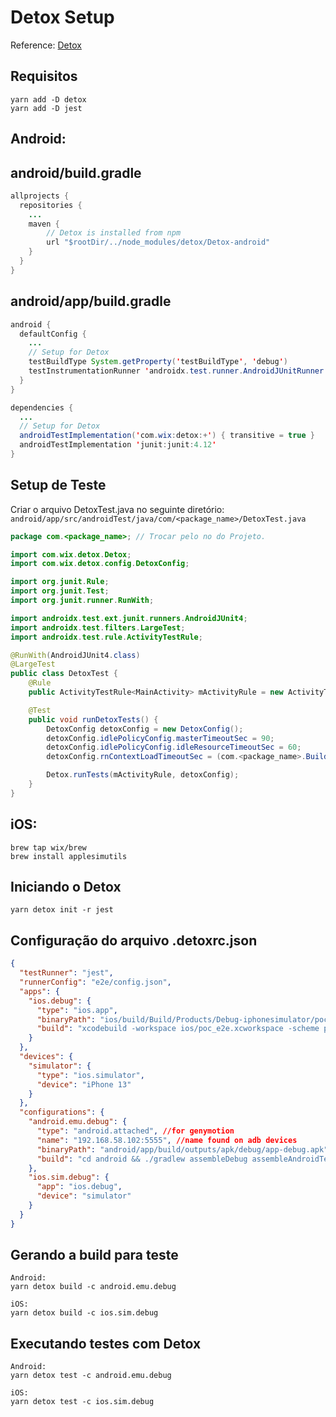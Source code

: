 # Detox Setup
Reference: [Detox](https://github.com/wix/Detox)

## Requisitos

`yarn add -D detox`
<br />
`yarn add -D jest`

## Android:

## android/build.gradle

```java
allprojects {
  repositories {
    ...
    maven {
        // Detox is installed from npm
        url "$rootDir/../node_modules/detox/Detox-android"
    }
  }
}
```

## android/app/build.gradle

```java
android {
  defaultConfig {
    ...
    // Setup for Detox
    testBuildType System.getProperty('testBuildType', 'debug')
    testInstrumentationRunner 'androidx.test.runner.AndroidJUnitRunner'
  }
}

dependencies {
  ...
  // Setup for Detox
  androidTestImplementation('com.wix:detox:+') { transitive = true }
  androidTestImplementation 'junit:junit:4.12'
}
```

## Setup de Teste

Criar o arquivo DetoxTest.java no seguinte diretório:
`android/app/src/androidTest/java/com/<package_name>/DetoxTest.java`

```java
package com.<package_name>; // Trocar pelo no do Projeto.

import com.wix.detox.Detox;
import com.wix.detox.config.DetoxConfig;

import org.junit.Rule;
import org.junit.Test;
import org.junit.runner.RunWith;

import androidx.test.ext.junit.runners.AndroidJUnit4;
import androidx.test.filters.LargeTest;
import androidx.test.rule.ActivityTestRule;

@RunWith(AndroidJUnit4.class)
@LargeTest
public class DetoxTest {
    @Rule
    public ActivityTestRule<MainActivity> mActivityRule = new ActivityTestRule<>(MainActivity.class, false, false);

    @Test
    public void runDetoxTests() {
        DetoxConfig detoxConfig = new DetoxConfig();
        detoxConfig.idlePolicyConfig.masterTimeoutSec = 90;
        detoxConfig.idlePolicyConfig.idleResourceTimeoutSec = 60;
        detoxConfig.rnContextLoadTimeoutSec = (com.<package_name>.BuildConfig.DEBUG ? 180 : 60);

        Detox.runTests(mActivityRule, detoxConfig);
    }
}
```

## iOS:
```
brew tap wix/brew
brew install applesimutils
```

## Iniciando o Detox

`yarn detox init -r jest`

## Configuração do arquivo .detoxrc.json

```json
{
  "testRunner": "jest",
  "runnerConfig": "e2e/config.json",
  "apps": {
    "ios.debug": {
      "type": "ios.app",
      "binaryPath": "ios/build/Build/Products/Debug-iphonesimulator/poc_e2e.app",
      "build": "xcodebuild -workspace ios/poc_e2e.xcworkspace -scheme poc_e2e -configuration Debug -sdk iphonesimulator -derivedDataPath ios/build"
    }
  },
  "devices": {
    "simulator": {
      "type": "ios.simulator",
      "device": "iPhone 13"
    }
  },
  "configurations": {
    "android.emu.debug": {
      "type": "android.attached", //for genymotion
      "name": "192.168.58.102:5555", //name found on adb devices
      "binaryPath": "android/app/build/outputs/apk/debug/app-debug.apk",
      "build": "cd android && ./gradlew assembleDebug assembleAndroidTest -DtestBuildType=debug && cd .."
    },
    "ios.sim.debug": {
      "app": "ios.debug",
      "device": "simulator"
    }
  }
}
```

## Gerando a build para teste

```
Android:
yarn detox build -c android.emu.debug

iOS:
yarn detox build -c ios.sim.debug
```

## Executando testes com Detox

```
Android:
yarn detox test -c android.emu.debug

iOS:
yarn detox test -c ios.sim.debug
```
